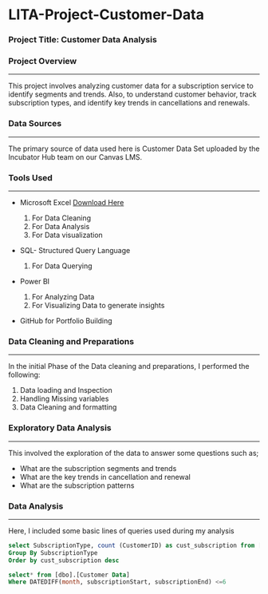 # LITA-Project-Customer-Data

### Project Title: Customer Data Analysis

### Project Overview
---
This project involves analyzing customer data for a subscription service to identify
segments and trends. Also, to understand customer behavior, track subscription types, 
and identify key trends in cancellations and renewals.

### Data Sources
---
The primary source of data used here is Customer Data Set uploaded by the Incubator Hub team on our Canvas LMS.

### Tools Used
---
- Microsoft Excel [Download Here](https//www.microsoft.com)
  1. For Data Cleaning
  2. For Data Analysis
  3. For Data visualization
     
- SQL- Structured Query Language
  1.  For Data Querying
  
- Power BI  
  1. For Analyzing Data
  2. For Visualizing Data to generate insights

- GitHub for Portfolio Building

### Data Cleaning and Preparations
---
In the initial Phase of the Data cleaning and preparations, I performed the following:
1. Data loading and Inspection
2. Handling Missing variables
3. Data Cleaning and formatting

### Exploratory Data Analysis
---
This involved the exploration of the data to answer some questions such as;
- What are the subscription segments and trends
- What are the key trends in cancellation and renewal
- What are the subscription patterns

### Data Analysis
---
Here, I included some basic lines of queries used during my analysis

```SQL
select SubscriptionType, count (CustomerID) as cust_subscription from [dbo].[Customer Data]
Group By SubscriptionType
Order by cust_subscription desc

select* from [dbo].[Customer Data]
Where DATEDIFF(month, subscriptionStart, subscriptionEnd) <=6








